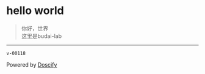 # hello world

> 你好，世界  
> 这里是budai-lab  

---
`v-00118`

 Powered by [Doscify](https://docsify.js.org/#/zh-cn/)
